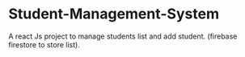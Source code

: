 # Student-Management-System
A react Js project to manage students list and add student. (firebase firestore to store list).
